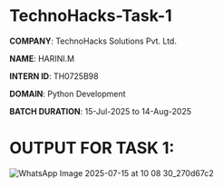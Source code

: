 # TechnoHacks-Task-1

**COMPANY**: TechnoHacks Solutions Pvt. Ltd.

**NAME**: HARINI.M

**INTERN ID**:  TH0725B98 

**DOMAIN**: Python Development

**BATCH DURATION**: 15-Jul-2025 to 14-Aug-2025

# OUTPUT FOR TASK 1:
![WhatsApp Image 2025-07-15 at 10 08 30_270d67c2](https://github.com/user-attachments/assets/cfbea66d-d6e4-4ee6-8249-5e6e00ad978a)

